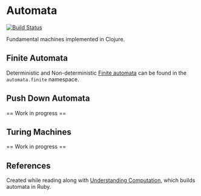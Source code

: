 # Automata

[![Build Status](https://www.travis-ci.com/mjftw/automata.finite.svg?branch=master)](https://www.travis-ci.com/mjftw/automata.finite)

Fundamental machines implemented in Clojure.

## Finite Automata

Deterministic and Non-deterministic [Finite automata](https://en.wikipedia.org/wiki/Finite-state_machine)
can be found in the `automata.finite` namespace.

## Push Down Automata

== Work in progress ==

## Turing Machines

== Work in progress ==

## References

Created while reading along with [Understanding Computation](https://computationbook.com/), which builds automata in Ruby.

